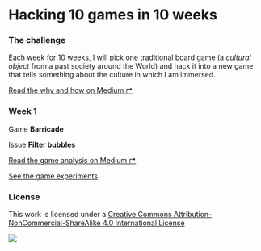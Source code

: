 # Hacking 10 games in 10 weeks

### The challenge

Each week for 10 weeks, I will pick one traditional board game (a *cultural object* from a past society around the World) and hack it into a new game that tells something about the culture in which I am immersed.

[Read the why and how on Medium ↱](https://medium.com/10-game-hacks-in-10-weeks/10-game-hacks-in-10-weeks-68d0255e3a52)

### Week 1

Game **Barricade** 

Issue **Filter bubbles**

[Read the game analysis on Medium ↱](https://medium.com/10-game-hacks-in-10-weeks/week-1-barricade-filter-bubbles-c7d43977b9e5) 

[See the game experiments](games/01)








### License

This work is licensed under a [Creative Commons Attribution-NonCommercial-ShareAlike 4.0 International License](http://creativecommons.org/licenses/by-nc-sa/4.0)

[![](http://mirrors.creativecommons.org/presskit/buttons/88x31/svg/by-nc-sa.svg)](http://creativecommons.org/licenses/by-nc-sa/4.0)